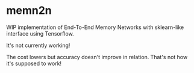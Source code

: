 # memn2n

WIP implementation of End-To-End Memory Networks with sklearn-like interface using Tensorflow.

It's not currently working! 

The cost lowers but accuracy doesn't improve in relation. That's not how
it's supposed to work!
